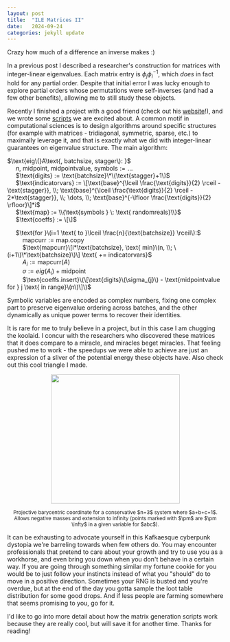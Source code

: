 ```yaml
---
layout: post
title:  "ILE Matrices II"
date:   2024-09-24 
categories: jekyll update
---
```


Crazy how much of a difference an inverse makes :)

In a previous post I described a researcher's construction for matrices with integer-linear eigenvalues. Each matrix entry is $\phi_{j}\phi_{i}^{-1}$, which *does* in fact hold for any partial order. Despite that initial error I was lucky enough to explore partial orders whose permutations were self-inverses (and had a few other benefits), allowing me to still study these objects. 

Recently I finished a project with a good friend (check out his [website](https://www.abemill.com/projects.html)!), and we wrote some [scripts](https://github.com/symeig) we are excited about. A common motif in computational sciences is to design algorithms around specific structures (for example with matrices - tridiagonal, symmetric, sparse, etc.) to maximally leverage it, and that is exactly what we did with integer-linear guarantees on eigenvalue structure. The main algorithm:


$\text{eig\(}A\text{, batchsize, stagger\): }$  
&nbsp;&nbsp;&nbsp;&nbsp; $n\text{, midpoint, midpointvalue, symbols} := \dots$  
&nbsp;&nbsp;&nbsp;&nbsp; $\text{digits} := \text{batchsize}\*\(\text{stagger}+1\)$  
&nbsp;&nbsp;&nbsp;&nbsp; $\text{indicatorvars} := \[\text{base}^{\lceil \frac{\text{digits}}{2} \rceil - \text{stagger}}, \\; \text{base}^{\lceil \frac{\text{digits}}{2} \rceil - 2*\text{stagger}}, \\; \dots, \\; \text{base}^{-\lfloor \frac{\text{digits}}{2} \rfloor}\]*i$    
&nbsp;&nbsp;&nbsp;&nbsp; $\text{map} := \\{\text{symbols } \: \text{ randomreals}\\}$  
&nbsp;&nbsp;&nbsp;&nbsp; $\text{coeffs} := \[\]$  
  
&nbsp;&nbsp;&nbsp;&nbsp; $\text{for }\(i=1 \text{ to }\lceil \frac{n}{\text{batchsize}} \rceil\):$  
&nbsp;&nbsp;&nbsp;&nbsp;&nbsp;&nbsp;&nbsp;&nbsp; $\text{mapcurr} := \text{map.copy}$  
&nbsp;&nbsp;&nbsp;&nbsp;&nbsp;&nbsp;&nbsp;&nbsp; $\text{mapcurr}\[i*\text{batchsize}, \text{ min}\(n, \\; \(i+1\)\*\text{batchsize}\)\] \text{ += indicatorvars}$  
&nbsp;&nbsp;&nbsp;&nbsp;&nbsp;&nbsp;&nbsp;&nbsp; $A_{i} := \text{mapcurr}(A)$  
&nbsp;&nbsp;&nbsp;&nbsp;&nbsp;&nbsp;&nbsp;&nbsp; $\sigma := eig(A_{i}) + \text{midpoint}$  
&nbsp;&nbsp;&nbsp;&nbsp;&nbsp;&nbsp;&nbsp;&nbsp; $\text{coeffs.insert}\(\[\text{digits}\(\sigma_{j}\) - \text{midpointvalue for } j \text{ in range}\(n\)\]\)$  

Symbolic variables are encoded as complex numbers, fixing one complex part to preserve eigenvalue ordering across batches, and the other dynamically as unique power terms to recover their identities.

It is rare for me to truly believe in a project, but in this case I am chugging the koolaid. I concur with the researchers who discovered these matrices that it does compare to a miracle, and miracles beget miracles. That feeling pushed me to work - the speedups we were able to achieve are just an expression of a sliver of the potential energy these objects have. Also check out this cool triangle I made. 

<p align="center">
  <img src="/assets/images/0702.jpg" width="300"/>
</p>
<p align=center>
<sub> Projective barycentric coordinate for a conservative $n=3$ system where $a+b+c=1$. Allows negative masses and extension to infinity (points marked with $\pm$ are $\pm \infty$ in a given variable for $abc$). </sub>
</p>

It can be exhausting to advocate yourself in this Kafkaesque cyberpunk dystopia we're barreling towards when few others do. You may encounter professionals that pretend to care about your growth and try to use you as a workhorse, and even bring you down when you don't behave in a certain way. If you are going through something similar my fortune cookie for you would be to just follow your instincts instead of what you "should" do to move in a positive direction. Sometimes your RNG is busted and you're overdue, but at the end of the day you gotta sample the loot table distribution for some good drops. And if less people are farming somewhere that seems promising to you, go for it.

I'd like to go into more detail about how the matrix generation scripts work because they are really cool, but will save it for another time. Thanks for reading!